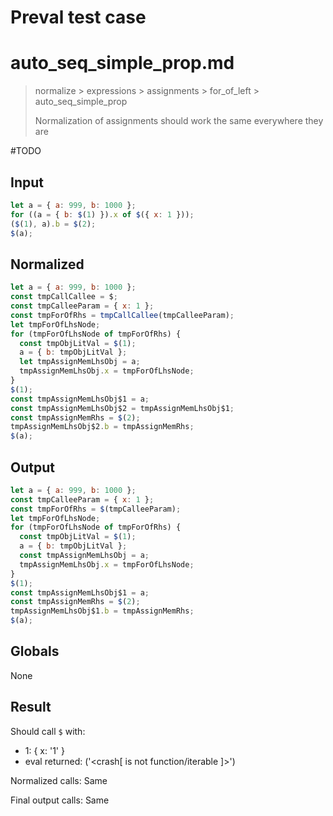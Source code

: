 # Preval test case

# auto_seq_simple_prop.md

> normalize > expressions > assignments > for_of_left > auto_seq_simple_prop
>
> Normalization of assignments should work the same everywhere they are

#TODO

## Input

`````js filename=intro
let a = { a: 999, b: 1000 };
for ((a = { b: $(1) }).x of $({ x: 1 }));
($(1), a).b = $(2);
$(a);
`````

## Normalized

`````js filename=intro
let a = { a: 999, b: 1000 };
const tmpCallCallee = $;
const tmpCalleeParam = { x: 1 };
const tmpForOfRhs = tmpCallCallee(tmpCalleeParam);
let tmpForOfLhsNode;
for (tmpForOfLhsNode of tmpForOfRhs) {
  const tmpObjLitVal = $(1);
  a = { b: tmpObjLitVal };
  let tmpAssignMemLhsObj = a;
  tmpAssignMemLhsObj.x = tmpForOfLhsNode;
}
$(1);
const tmpAssignMemLhsObj$1 = a;
const tmpAssignMemLhsObj$2 = tmpAssignMemLhsObj$1;
const tmpAssignMemRhs = $(2);
tmpAssignMemLhsObj$2.b = tmpAssignMemRhs;
$(a);
`````

## Output

`````js filename=intro
let a = { a: 999, b: 1000 };
const tmpCalleeParam = { x: 1 };
const tmpForOfRhs = $(tmpCalleeParam);
let tmpForOfLhsNode;
for (tmpForOfLhsNode of tmpForOfRhs) {
  const tmpObjLitVal = $(1);
  a = { b: tmpObjLitVal };
  const tmpAssignMemLhsObj = a;
  tmpAssignMemLhsObj.x = tmpForOfLhsNode;
}
$(1);
const tmpAssignMemLhsObj$1 = a;
const tmpAssignMemRhs = $(2);
tmpAssignMemLhsObj$1.b = tmpAssignMemRhs;
$(a);
`````

## Globals

None

## Result

Should call `$` with:
 - 1: { x: '1' }
 - eval returned: ('<crash[ <ref> is not function/iterable ]>')

Normalized calls: Same

Final output calls: Same
